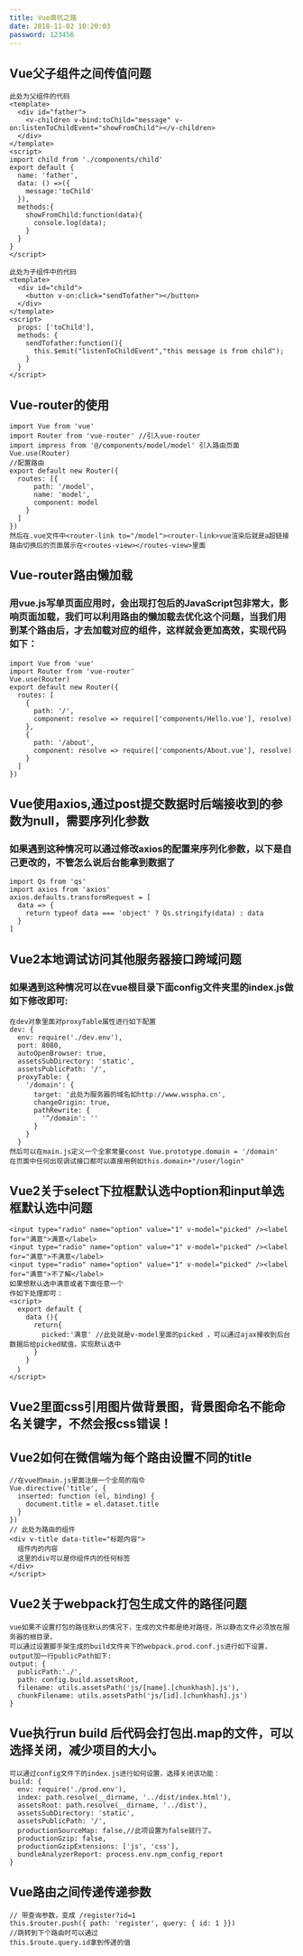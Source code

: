 ```yaml
---
title: Vue填坑之路
date: 2018-11-02 10:20:03
password: 123456
---
```

## Vue父子组件之间传值问题
<!--more-->
```
此处为父组件的代码
<template>
  <div id="father">
    <v-children v-bind:toChild="message" v-on:listenToChildEvent="showFromChild"></v-children>
  </div>
</template>
<script>
import child from './components/child'
export default {
  name: 'father',
  data: () =>({
    message:'toChild'
  }),
  methods:{
    showFromChild:function(data){
      console.log(data);
    }
  }
}
</script>
```
```
此处为子组件中的代码
<template>
  <div id="child">
    <button v-on:click="sendTofather"></button>
  </div>
</template>
<script>
  props: ['toChild'],
  methods: {
    sendTofather:function(){
      this.$emit("listenToChildEvent","this message is from child");
    }
  }
</script>
```
## Vue-router的使用
```
import Vue from 'vue'
import Router from 'vue-router' //引入vue-router
import impress from '@/components/model/model' 引入路由页面
Vue.use(Router)
//配置路由
export default new Router({
  routes: [{
      path: '/model',
      name: 'model',
      component: model
    }
  ]
})
然后在.vue文件中<router-link to="/model"><router-link>vue渲染后就是a超链接
路由切换后的页面展示在<routes-view></routes-view>里面
```
## Vue-router路由懒加载
### 用vue.js写单页面应用时，会出现打包后的JavaScript包非常大，影响页面加载，我们可以利用路由的懒加载去优化这个问题，当我们用到某个路由后，才去加载对应的组件，这样就会更加高效，实现代码如下：
```
import Vue from 'vue'
import Router from 'vue-router'
Vue.use(Router)
export default new Router({
  routes: [
    {
      path: '/',
      component: resolve => require(['components/Hello.vue'], resolve)
    },
    {
      path: '/about',
      component: resolve => require(['components/About.vue'], resolve)
    }
  ]
})
```
## Vue使用axios,通过post提交数据时后端接收到的参数为null，需要序列化参数
### 如果遇到这种情况可以通过修改axios的配置来序列化参数，以下是自己更改的，不管怎么说后台能拿到数据了
```
import Qs from 'qs'
import axios from 'axios'
axios.defaults.transformRequest = [
  data => {
    return typeof data === 'object' ? Qs.stringify(data) : data
  }
]
```
## Vue2本地调试访问其他服务器接口跨域问题
### 如果遇到这种情况可以在vue根目录下面config文件夹里的index.js做如下修改即可:
```
在dev对象里面对proxyTable属性进行如下配置
dev: {
  env: require('./dev.env'),
  port: 8080,
  autoOpenBrowser: true,
  assetsSubDirectory: 'static',
  assetsPublicPath: '/',
  proxyTable: {
    '/domain': {
      target: '此处为服务器的域名如http://www.wsspha.cn',
      changeOrigin: true,
      pathRewrite: {
        '^/domain': ''
      }
    }
  }
然后可以在main.js定义一个全家常量const Vue.prototype.domain = '/domain'
在页面中任何出现调试接口都可以直接用例如this.domain+"/user/login"
```
## Vue2关于select下拉框默认选中option和input单选框默认选中问题
```
<input type="radio" name="option" value="1" v-model="picked" /><label for="满意">满意</label>
<input type="radio" name="option" value="1" v-model="picked" /><label for="满意">不满意</label>
<input type="radio" name="option" value="1" v-model="picked" /><label for="满意">不了解</label>
如果想默认选中满意或者下面任意一个
作如下处理即可：
<script>
  export default {
    data (){
      return{
        picked:'满意' //此处就是v-model里面的picked ，可以通过ajax接收到后台数据后给picked赋值，实现默认选中
      }
    }
  ｝
</script>
```
## Vue2里面css引用图片做背景图，背景图命名不能命名关键字，不然会报css错误！
## Vue2如何在微信端为每个路由设置不同的title
```
//在vue的main.js里面注册一个全局的指令
Vue.directive('title', {
  inserted: function (el, binding) {
    document.title = el.dataset.title
  }
})
// 此处为路由的组件
<div v-title data-title="标题内容">
  组件内的内容
  这里的div可以是你组件内的任何标签
</div>
</script>
```
## Vue2关于webpack打包生成文件的路径问题
```
vue如果不设置打包的路径默认的情况下，生成的文件都是绝对路径，所以静态文件必须放在服务器的根目录，
可以通过设置脚手架生成的build文件夹下的webpack.prod.conf.js进行如下设置，output加一行publicPath如下:
output: {
  publicPath:'./',
  path: config.build.assetsRoot,
  filename: utils.assetsPath('js/[name].[chunkhash].js'),
  chunkFilename: utils.assetsPath('js/[id].[chunkhash].js')
}
```
## Vue执行run build 后代码会打包出.map的文件，可以选择关闭，减少项目的大小。
```
可以通过config文件下的index.js进行如何设置，选择关闭该功能：
build: {
  env: require('./prod.env'),
  index: path.resolve(__dirname, '../dist/index.html'),
  assetsRoot: path.resolve(__dirname, '../dist'),
  assetsSubDirectory: 'static',
  assetsPublicPath: '/',
  productionSourceMap: false,//此项设置为false就行了。
  productionGzip: false,
  productionGzipExtensions: ['js', 'css'],
  bundleAnalyzerReport: process.env.npm_config_report
}
```
## Vue路由之间传递传递参数
```
// 带查询参数，变成 /register?id=1
this.$router.push({ path: 'register', query: { id: 1 }})
//跳转到下个路由时可以通过
this.$route.query.id拿到传递的值
```